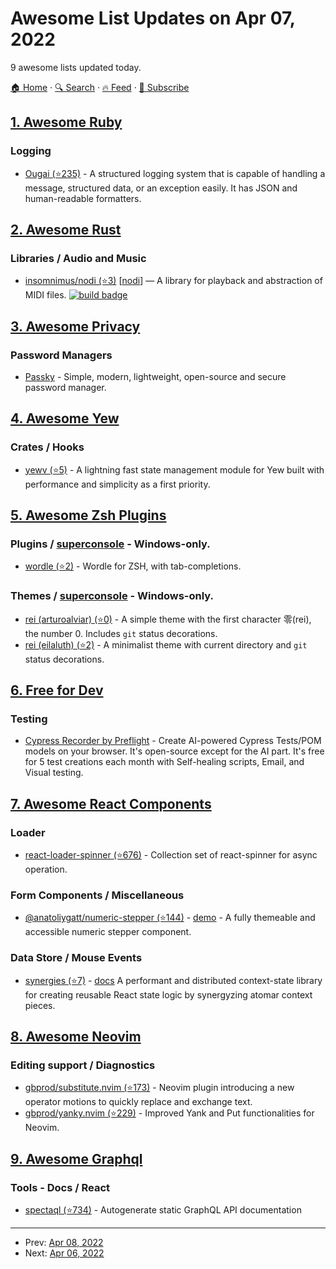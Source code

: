 # Awesome List Updates on Apr 07, 2022

9 awesome lists updated today.

[🏠 Home](/README.md) · [🔍 Search](https://test.trackawesomelist.com/search/) · [🔥 Feed](https://test.trackawesomelist.com/feed.xml) · [📮 Subscribe](https://trackawesomelist.us17.list-manage.com/subscribe?u=d2f0117aa829c83a63ec63c2f&id=36a103854c)



## [1. Awesome Ruby](/content/markets/awesome-ruby/README.md)

### Logging

*   [Ougai (⭐235)](https://github.com/tilfin/ougai) - A structured logging system that is capable of handling a message, structured data, or an exception easily. It has JSON and human-readable formatters.

## [2. Awesome Rust](/content/rust-unofficial/awesome-rust/README.md)

### Libraries / Audio and Music

*   [insomnimus/nodi (⭐3)](https://github.com/insomnimus/nodi) \[[nodi](https://crates.io/crates/nodi)] — A library for playback and abstraction of MIDI files. [![build badge](https://github.com/insomnimus/nodi/actions/workflows/main.yml/badge.svg?branch=main)](https://github.com/insomnimus/nodi/actions)

## [3. Awesome Privacy](/content/pluja/awesome-privacy/README.md)

### Password Managers

*   [Passky](https://passky.org) - Simple, modern, lightweight, open-source and secure password manager.

## [4. Awesome Yew](/content/jetli/awesome-yew/README.md)

### Crates / Hooks

*   [yewv (⭐5)](https://github.com/yewv/yewv) - A lightning fast state management module for Yew built with performance and simplicity as a first priority.

## [5. Awesome Zsh Plugins](/content/unixorn/awesome-zsh-plugins/README.md)

### Plugins / [superconsole](https://github.com/alexchmykhalo/superconsole)   \- Windows-only.

*   [wordle (⭐2)](https://github.com/zechris/zwordle) - Wordle for ZSH, with tab-completions.

### Themes / [superconsole](https://github.com/alexchmykhalo/superconsole)   \- Windows-only.

*   [rei (arturoalviar) (⭐0)](https://github.com/arturoalviar/rei-zsh-theme) - A simple theme with the first character 零(rei), the number 0. Includes `git` status decorations.
*   [rei (eilaluth) (⭐2)](https://github.com/Eilaluth/rei/) - A minimalist theme with current directory and `git` status decorations.

## [6. Free for Dev](/content/ripienaar/free-for-dev/README.md)

### Testing

*   [Cypress Recorder by Preflight](https://cypress.preflight.com/) - Create AI-powered Cypress Tests/POM models on your browser. It's open-source except for the AI part. It's free for 5 test creations each month with Self-healing scripts, Email, and Visual testing.

## [7. Awesome React Components](/content/brillout/awesome-react-components/README.md)

### Loader

*   [react-loader-spinner (⭐676)](https://github.com/mhnpd/react-loader-spinner) - Collection set of react-spinner for async operation.

### Form Components / Miscellaneous

*   [@anatoliygatt/numeric-stepper (⭐144)](https://github.com/anatoliygatt/numeric-stepper) - [demo](https://codesandbox.io/s/demo-for-anatoliygatt-numeric-stepper-mllfyl) - A fully themeable and accessible numeric stepper component.

### Data Store / Mouse Events

*   [synergies (⭐7)](https://github.com/lukasbach/synergies) - [docs](https://synergies.js.org) A performant and distributed context-state library for creating reusable React state logic by synergyzing atomar context pieces.

## [8. Awesome Neovim](/content/rockerBOO/awesome-neovim/README.md)

### Editing support / Diagnostics

*   [gbprod/substitute.nvim (⭐173)](https://github.com/gbprod/substitute.nvim) - Neovim plugin introducing a new operator motions to quickly replace and exchange text.
*   [gbprod/yanky.nvim (⭐229)](https://github.com/gbprod/yanky.nvim) - Improved Yank and Put functionalities for Neovim.

## [9. Awesome Graphql](/content/chentsulin/awesome-graphql/README.md)

### Tools - Docs / React

*   [spectaql (⭐734)](https://github.com/anvilco/spectaql) - Autogenerate static GraphQL API documentation

---

- Prev: [Apr 08, 2022](/content/2022/04/08/README.md)
- Next: [Apr 06, 2022](/content/2022/04/06/README.md)